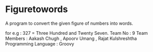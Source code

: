 # Figuretowords
A program to convert the given figure of numbers into words.

for e.g : 327 = Three Hundred and Twenty Seven.
Team No : 9
Team Members : Aakash Chugh , Apoorv Umang , Rajat Kulshreshtha
Programming Language : Groovy
